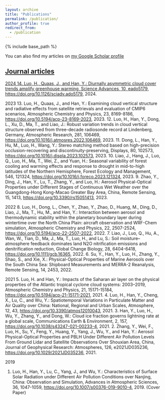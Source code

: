```yaml
---
layout: archive
title: "Publications"
permalink: /publication/
author_profile: true
redirect_from:
  - /publication
---
```


{% include base_path %}

You can also find my articles on <a href="{{https://scholar.google.com/citations?user=_mGQ8WoAAAAJ&hl=en}}">my Google Scholar profile


Journal articles
------
2024
14. Luo, H., Quaas, J., and Han, Y.: Diurnally asymmetric cloud cover trends amplify greenhouse warming, Science Advances, 10, eado5179, https://doi.org/10.1126/sciadv.ado5179, 2024.

2023
13. Luo, H., Quaas, J., and Han, Y.: Examining cloud vertical structure and radiative effects from satellite retrievals and evaluation of CMIP6 scenarios, Atmospheric Chemistry and Physics, 23, 8169-8186, https://doi.org/10.5194/acp-23-8169-2023, 2023.
12. Luo, H., Han, Y., Dong, L., Xu, D., Ma, T., and Liao, J.: Robust variation trends in cloud vertical structure observed from three-decade radiosonde record at Lindenberg, Germany, Atmospheric Research, 281, 106469, https://doi.org/10.1016/j.atmosres.2022.106469, 2023.
11. Dong, L., Han, Y., Hu, M., Luo, H., Wang, Y.: Stereo matching method based on high-precision occlusion-recovering and discontinuity-preserving, Displays, 80, 102573, https://doi.org/10.1016/j.displa.2023.102573, 2023.
10. Liao, J., Hang, J., Luo, Q., Luo, H., Ma, T., Wei, Z., and Yuan, H.: Seasonal variability of forest cooling and warming effects and response to drought in mid-to-high latitudes of the Northern Hemisphere, Forest Ecology and Management, 546, 121324, https://doi.org/10.1016/j.foreco.2023.121324, 2023.
9. Zhao, Y., Ding, J., Han, Y., Lu, T., Zhang, Y., and Luo, H.: Aerosol Physical-Optical Properties under Different Stages of Continuous Wet Weather over the Guangdong-Hong Kong-Macao Greater Bay Area, China, Remote Sensing, 15, 1413, https://doi.org/10.3390/rs15051413, 2023.

2022
8. Luo, H., Dong, L., Chen, Y., Zhao, Y., Zhao, D., Huang, M., Ding, D., Liao, J., Ma, T., Hu, M., and Han, Y.: Interaction between aerosol and thermodynamic stability within the planetary boundary layer during wintertime over the North China Plain: aircraft observation and WRF-Chem simulation, Atmospheric Chemistry and Physics, 22, 2507-2524, https://doi.org/10.5194/acp-22-2507-2022, 2022.
7. Liao, J., Luo, Q., Hu, A., Wan, W., Tian, D., Ma, J., Ma, T., Luo, H., and Lu, S.: Soil moisture–atmosphere feedback dominates land N2O nitrification emissions and denitrification reduction, Global Change Biology, 28, 6404-6418, https://doi.org/10.1111/gcb.16365, 2022.
6. Su, Y., Han, Y., Luo, H., Zhang, Y., Shao, S., and Xie, X.: Physical-Optical Properties of Marine Aerosols over the South China Sea: Shipboard Measurements and MERRA-2 Reanalysis, Remote Sensing, 14, 2453, 2022.

2021
5. Luo, H. and Han, Y.: Impacts of the Saharan air layer on the physical properties of the Atlantic tropical cyclone cloud systems: 2003–2019, Atmospheric Chemistry and Physics, 21, 15171-15184, https://doi.org/10.5194/acp-21-15171-2021, 2021.
4. Luo, H., Han, Y., Cheng, X., Lu, C., and Wu, Y.: Spatiotemporal Variations in Particulate Matter and Air Quality over China: National, Regional and Urban Scales, Atmosphere, 12, 43, https://doi.org/10.3390/atmos12010043, 2021.
3. Han, Y., Luo, H., Wu, Y., Zhang, Y., and Dong, W.: Cloud ice fraction governs lightning rate at a global scale, Communications Earth & Environment, 2, 157, https://doi.org/10.1038/s43247-021-00233-4, 2021.
2. Zhang, Y., Wei, F., Luo, H., Su, Y., Feng, Y., Huang, Y., Yang, J., Wu, Y., and Han, Y.: Aerosol Physical-Optical Properties and PBLH Under Different Air Pollution Levels From Ground Lidar and Satellite Observations Over Shouxian Area, China, Journal of Geophysical Research: Atmospheres, 126, e2021JD035236, https://doi.org/10.1029/2021JD035236, 2021.

2019
1. Luo, H., Han, Y., Lu, C., Yang, J., and Wu, Y.: Characteristics of Surface Solar Radiation under Different Air Pollution Conditions over Nanjing, China: Observation and Simulation, Advances in Atmospheric Sciences, 36, 1047-1059, https://doi.org/10.1007/s00376-019-9010-4, 2019. (Cover Paper)
